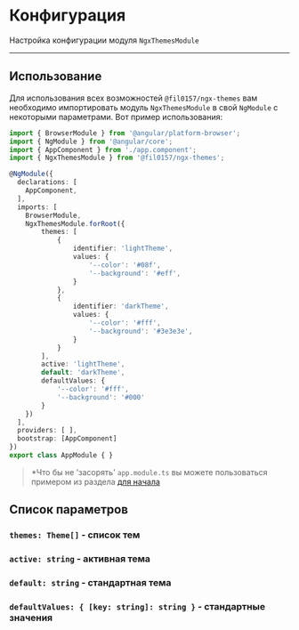 # Конфигурация

Настройка конфигурации модуля `NgxThemesModule`

---

## Использование

Для использования всех возможностей `@fil0157/ngx-themes` вам необходимо импортировать модуль `NgxThemesModule` в свой `NgModule` с некоторыми параметрами. Вот пример использования:

```typescript
import { BrowserModule } from '@angular/platform-browser';
import { NgModule } from '@angular/core';
import { AppComponent } from './app.component';
import { NgxThemesModule } from '@fil0157/ngx-themes';

@NgModule({
  declarations: [
    AppComponent,
  ],
  imports: [
    BrowserModule,
    NgxThemesModule.forRoot({
        themes: [
            {
                identifier: 'lightTheme',
                values: {
                    '--color': '#08f',
                    '--background': '#eff',
                }
            },
            {
                identifier: 'darkTheme',
                values: {
                    '--color': '#fff',
                    '--background': '#3e3e3e',
                }
            }
        ],
        active: 'lightTheme',
        default: 'darkTheme',
        defaultValues: {
            '--color': '#fff',
            '--background': '#000'
        }
    })
  ],
  providers: [ ],
  bootstrap: [AppComponent]
})
export class AppModule { }
```

> *Что бы не 'засорять' `app.module.ts` вы можете пользоваться примером из раздела [для начала](docs/intro)

## Список параметров

### `themes: Theme[]` - список тем

### `active: string` - активная тема

### `default: string` - стандартная тема

### `defaultValues: { [key: string]: string }` - стандартные значения
